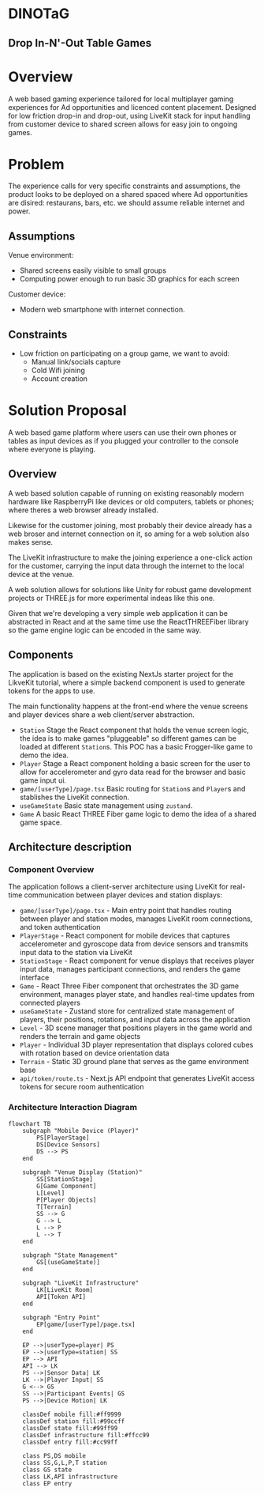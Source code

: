 # DINOTaG

## Drop In-N'-Out Table Games

# Overview

A web based gaming experience tailored for local multiplayer gaming experiences
for Ad opportunities and licenced content placement.
Designed for low friction drop-in and drop-out, using LiveKit stack for input
handling from customer device to shared screen allows for easy join to ongoing
games.

# Problem

The experience calls for very specific constraints and assumptions, the product
looks to be deployed on a shared spaced where Ad opportunities are disired:
restaurans, bars, etc. we should assume reliable internet and power.

## Assumptions

Venue environment:

- Shared screens easily visible to small groups
- Computing power enough to run basic 3D graphics for each screen

Customer device:

- Modern web smartphone with internet connection.

## Constraints

- Low friction on participating on a group game, we want to avoid:
  - Manual link/socials capture
  - Cold Wifi joining
  - Account creation

# Solution Proposal

A web based game platform where users can use their own phones or tables as
input devices as if you plugged your controller to the console where everyone
is playing.

## Overview

A web based solution capable of running on existing reasonably modern hardware
like RaspberryPi like devices or old computers, tablets or phones; where theres
a web browser already installed.

Likewise for the customer joining, most probably their device already has a web
broser and internet connection on it, so aming for a web solution also makes
sense.

The LiveKit infrastructure to make the joining experience a one-click action for
the customer, carrying the input data through the internet to the local device
at the venue.

A web solution allows for solutions like Unity for robust game development
projects or THREE.js for more experimental indeas like this one.

Given that we're developing a very simple web application it can be abstracted
in React and at the same time use the ReactTHREEFiber library so the game engine
logic can be encoded in the same way.

## Components

The application is based on the existing NextJs starter project for the LikveKit
tutorial, where a simple backend component is used to generate tokens for the
apps to use.

The main functionality happens at the front-end where the venue screens and
player devices share a web client/server abstraction.

- `Station` Stage the React component that holds the venue screen logic, the idea is
  to make games "pluggeable" so different games can be loaded at different
  `Station`s. This POC has a basic Frogger-like game to demo the idea.
- `Player` Stage a React component holding a basic screen for the user to allow
  for accelerometer and gyro data read for the browser and basic game input ui.
- `game/[userType]/page.tsx` Basic routing for `Station`s and `Player`s and
  stablishes the LiveKit connection.
- `useGameState` Basic state management using `zustand`.
- `Game` A basic React THREE Fiber game logic to demo the idea of a shared game
  space.

## Architecture description

### Component Overview

The application follows a client-server architecture using LiveKit for real-time communication between player devices and station displays:


- `game/[userType]/page.tsx` - Main entry point that handles routing between player and station modes, manages LiveKit room connections, and token authentication
- `PlayerStage` - React component for mobile devices that captures accelerometer and gyroscope data from device sensors and transmits input data to the station via LiveKit
- `StationStage` - React component for venue displays that receives player input data, manages participant connections, and renders the game interface
- `Game` - React Three Fiber component that orchestrates the 3D game environment, manages player state, and handles real-time updates from connected players
- `useGameState` - Zustand store for centralized state management of players, their positions, rotations, and input data across the application
- `Level` - 3D scene manager that positions players in the game world and renders the terrain and game objects
- `Player` - Individual 3D player representation that displays colored cubes with rotation based on device orientation data
- `Terrain` - Static 3D ground plane that serves as the game environment base
- `api/token/route.ts` - Next.js API endpoint that generates LiveKit access tokens for secure room authentication

### Architecture Interaction Diagram

```mermaid
flowchart TB
    subgraph "Mobile Device (Player)"
        PS[PlayerStage]
        DS[Device Sensors]
        DS --> PS
    end

    subgraph "Venue Display (Station)"
        SS[StationStage]
        G[Game Component]
        L[Level]
        P[Player Objects]
        T[Terrain]
        SS --> G
        G --> L
        L --> P
        L --> T
    end

    subgraph "State Management"
        GS[(useGameState)]
    end

    subgraph "LiveKit Infrastructure"
        LK[LiveKit Room]
        API[Token API]
    end

    subgraph "Entry Point"
        EP[game/[userType]/page.tsx]
    end

    EP -->|userType=player| PS
    EP -->|userType=station| SS
    EP --> API
    API --> LK
    PS -->|Sensor Data| LK
    LK -->|Player Input| SS
    G <--> GS
    SS -->|Participant Events| GS
    PS -->|Device Motion| LK

    classDef mobile fill:#ff9999
    classDef station fill:#99ccff
    classDef state fill:#99ff99
    classDef infrastructure fill:#ffcc99
    classDef entry fill:#cc99ff

    class PS,DS mobile
    class SS,G,L,P,T station
    class GS state
    class LK,API infrastructure
    class EP entry
```
